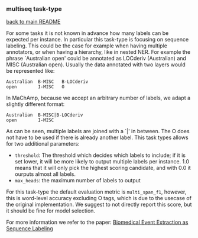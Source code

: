 ### multiseq task-type
[back to main README](../README.md)

For some tasks it is not known in advance how many labels can be expected per 
instance. In particular this task-type is focusing on sequence labeling. This 
could be the case for example when having multiple annotators, or when having
a hierarchy, like in nested NER. For example the phrase `Australian open' could
be annotated as LOCderiv (Australian) and MISC (Australian open). Usually the data
annotated with two layers would be represented like:

```
Australian  B-MISC   B-LOCderiv
open        I-MISC   O
```

In MaChAmp, because we accept an arbitrary number of labels, we adapt a slightly
different format:

```
Australian  B-MISC|B-LOCderiv
open        I-MISC
```

As can be seen, multiple labels are joined with a `|' in between. The O 
does not have to be used if there is already another label. This task types 
allows for two additional parameters: 

* `threshold`: The threshold which decides which labels to include; if it is set lower, 
it will be more likely to output multiple labels per instance. 1.0 means that it will
only pick the highest scoring candidate, and with 0.0 it ourputs almost all labels.
* `max_heads`: the maximum number of labels to output

For this task-type the default evaluation metric is `multi_span_f1`, however, this is
word-level accuracy excluding O tags, which is due to the usecase of the original 
implementation. We suggest to not directly report this score, but it should be fine for
model selection.

For more information we refer to the paper: [Biomedical Event Extraction as 
Sequence Labeling](http://robvandergoot.com/doc/beesl.pdf)


